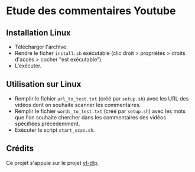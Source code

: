 Etude des commentaires Youtube
===

## Installation Linux

- Télécharger l'archive.
- Rendre le ficher `install.sh` exécutable (clic droit > propriétés > droits d'accès > cocher "est exécutable").
- L'exécuter.

## Utilisation sur Linux

- Remplir le fichier `url_to_test.txt` (créé par `setup.sh`) avec les URL des vidéos dont on souhaite scanner les commentaires.
- Remplir le fichier `words_to_test.txt` (créé par `setup.sh`) avec les mots que l'on souhaite chercher dans les commentaires des vidéos spécifiées précédemment.
- Exécuter le script `start_scan.sh`.

## Crédits

Ce projet s'appuie sur le projet [yt-dlp](https://github.com/yt-dlp/yt-dlp).